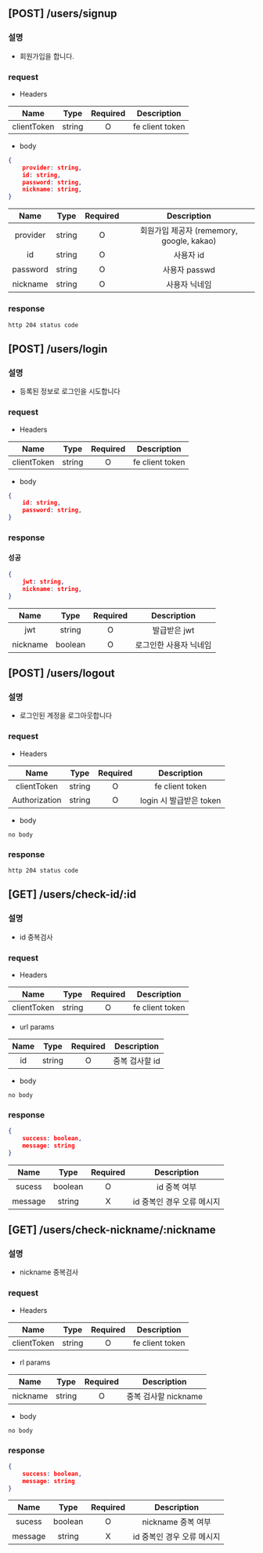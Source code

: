 ## [POST] /users/signup
### 설명
+ 회원가입을 합니다.
### request
+ Headers

|Name|Type|Required|Description|
|:-:|:-:|:-:|:-:|
|clientToken |string|O|fe client token |
+ body
```json
{
	provider: string,
	id: string,
	password: string,
	nickname: string,
}
```

|   Name   |  Type  | Required |                Description                |
|:--------:|:------:|:--------:|:-----------------------------------------:|
| provider | string |    O     | 회원가입 제공자 (rememory, google, kakao) |
|    id    | string |    O     |                 사용자 id                 |
| password | string |    O     |               사용자 passwd               |
| nickname         | string       | O         | 사용자 닉네임                                          |
### response
```
http 204 status code
```
## [POST] /users/login
### 설명
+ 등록된 정보로 로그인을 시도합니다
### request
+ Headers

|Name|Type|Required|Description|
|:-:|:-:|:-:|:-:|
|clientToken |string|O|fe client token |
+ body
```json
{
	id: string,
	password: string,
}
```
### response
#### 성공
```json
{
	jwt: string,
	nickname: string,
}
```

|  Name   |  Type  | Required |     Description     |
|:-------:|:------:|:--------:|:-------------------:|
| jwt | string |    O     | 발급받은 jwt |
| nickname        | boolean       | O         | 로그인한 사용자 닉네임                    |
## [POST] /users/logout
### 설명
+ 로그인된 계정을 로그아웃합니다
### request
+ Headers

| Name | Type | Required | Description |
| :--: | :--: | :--: | :--: |
| clientToken | string | O | fe client token |
| Authorization | string | O | login 시 발급받은 token |
+ body
```
no body
```

### response
```
http 204 status code
```

## [GET] /users/check-id/:id
### 설명
+ id 중복검사
### request
+ Headers

|Name|Type|Required|Description|
|:-:|:-:|:-:|:-:|
|clientToken|string|O|fe client token|
+ url params

|Name|Type|Required|Description|
|:-:|:-:|:-:|:-:|
|id |string |O|중복 검사할 id |
+ body
```
no body
```
### response
```json
{
	success: boolean,
	message: string
}
```

|  Name  |  Type   | Required | Description  |
|:------:|:-------:|:--------:|:------------:|
| sucess | boolean |    O     | id 중복 여부 |
| message       | string        | X         | id 중복인 경우 오류 메시지             |
## [GET] /users/check-nickname/:nickname
### 설명
+ nickname 중복검사
### request
+ Headers

|Name|Type|Required|Description|
|:-:|:-:|:-:|:-:|
|clientToken|string|O|fe client token|
+ rl params

|Name|Type|Required|Description|
|:-:|:-:|:-:|:-:|
|nickname |string|O|중복 검사할 nickname |
+ body
```
no body
```
### response
```json
{
	success: boolean,
	message: string
}
```

|  Name  |  Type   | Required | Description  |
|:------:|:-------:|:--------:|:------------:|
| sucess | boolean |    O     | nickname 중복 여부 |
| message       | string        | X         | id 중복인 경우 오류 메시지             |